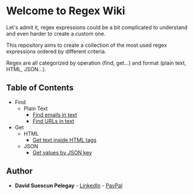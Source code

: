 # Welcome to Regex Wiki

Let's admit it, regex expressions could be a bit complicated to understand and even harder to create a custom one.

This repository aims to create a collection of the most used regex expressions ordered by different criteria.

Regex are all categorized by operation (find, get...) and format (plain text, HTML, JSON...).

## Table of Contents

* Find
    * Plain Text
        * [Find emails in text](/src/find/plain-text/FindEmailsInText.md)
        * [Find URLs in text](/src/find/plain-text/FindURLsInText.md)
* Get
    * HTML
        * [Get text inside HTML tags](/src/get/html/GetTextInsideTagsInHtml.md)
    * JSON
        * [Get values by JSON key](/src/get/json/GetValuesByJsonKey.md)

## Author

* **David Suescun Pelegay** - [LinkedIn](https://www.linkedin.com/in/DavidSuescunPelegay) - [PayPal](https://www.paypal.me/DavidSuescunPelegay)
